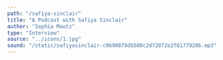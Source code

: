 ```yaml
---
path: "/safiya-sinclair"
title: "A Podcast with Safiya Sinclair"
author: "Sophia Mautz"
type: "Interview"
source: "../icons/1.jpg"
sound: "/static/safiyasinclair-c9b90879db500c2d72072e2f61779286.mp3"
---
```

 
